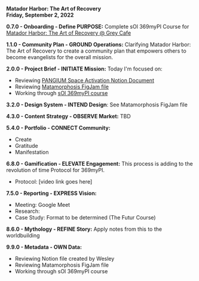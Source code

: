 **Matador Harbor: The Art of Recovery**  
**Friday, September 2, 2022**  
  
**0.7.0 - Onboarding - Define PURPOSE:** Complete sOl 369myPI Course for [Matador Harbor: The Art of Recovery @ Grey Cafe](https://github.com/trainfarb/trainfarb/issues/17#issue-1359680274)  

**1.1.0 - Community Plan - GROUND Operations:** Clarifying Matador Harbor: The Art of Recovery to create a community plan that empowers others to become evangelists for the overall mission.

**2.0.0 - Project Brief - INITIATE Mission:** Today I'm focused on: 
- Reviewing [PANGIUM Space Activation Notion Document](https://oogah.notion.site/oogah/Matador-Harbor-The-Art-of-Recovery-Grey-Cafe-470f189b6d12406d8a2575d361fa04b8)
- Reviewing [Matamorphosis FigJam file](https://www.figma.com/file/nP8HsMeRL7o6o0anL0R2lN/MATAMOR%5BHOSIS?node-id=0%3A1)
- Working through [sOl 369myPI course](https://www.figma.com/file/1143722235078828090)   

**3.2.0 - Design System - INTEND Design**: See Matamorphosis FigJam file 

**4.3.0 - Content Strategy - OBSERVE Market:** TBD 

**5.4.0 - Portfolio - CONNECT Community:**
- Create
- Gratitude
- Manifestation  

**6.8.0 - Gamification - ELEVATE Engagement:** This process is adding to the revolution of time Protocol for 369myPI.
- Protocol: [video link goes here]  

**7.5.0 - Reporting - EXPRESS Vision:**
- Meeting: Google Meet
- Research: 
- Case Study: Format to be determined (The Futur Course)  

**8.6.0 - Mythology - REFINE Story:** Apply notes from this to the worldbuilding  

**9.9.0 - Metadata - OWN Data:**
- Reviewing Notion file created by Wesley  
- Reviewing Matamorphosis FigJam file  
- Working through sOl 369myPI course  
